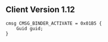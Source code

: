 ## Client Version 1.12

```rust,ignore
cmsg CMSG_BINDER_ACTIVATE = 0x01B5 {
    Guid guid;    
}

```
